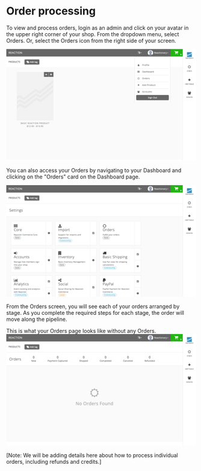 # Order processing

To view and process orders, login as an admin and click on your avatar in the upper right corner of your shop. From the dropdown menu, select Orders. Or, select the Orders icon from the right side of your screen. 

![](/assets/admin-dashboard-navigation.png "Reaction Commerce Dashboard")

You can also access your Orders by navigating to your Dashboard and clicking on the "Orders" card on the Dashboard page.

![](/assets/admin-dashboard.png "Reaction Commerce Dashboard")

From the Orders screen, you will see each of your orders arranged by stage. As you complete the required steps for each stage, the order will move along the pipeline.

This is what your Orders page looks like without any Orders.
![](/assets/admin-orders.png "Reaction Commerce Orders")

[Note: We will be adding details here about how to process individual orders, including refunds and credits.]

